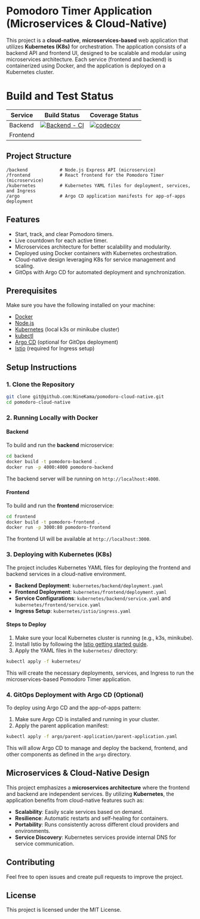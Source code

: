 # Pomodoro Timer Application (Microservices & Cloud-Native)

This project is a **cloud-native**, **microservices-based** web application that utilizes **Kubernetes (K8s)** for orchestration. The application consists of a backend API and frontend UI, designed to be scalable and modular using microservices architecture. Each service (frontend and backend) is containerized using Docker, and the application is deployed on a Kubernetes cluster.

# Build and Test Status

| Service   | Build Status                                                                                                                                 | Coverage Status                                                                                                                                    |
|-----------|----------------------------------------------------------------------------------------------------------------------------------------------|----------------------------------------------------------------------------------------------------------------------------------------------------|
| Backend   | [![Backend - CI](https://github.com/NineKama/pomodoro-cloud-native/actions/workflows/ci-test.yaml/badge.svg)](https://github.com/NineKama/pomodoro-cloud-native/actions/workflows/ci-test.yaml)                                         | [![codecov](https://codecov.io/gh/NineKama/pomodoro-cloud-native/graph/badge.svg?token=HRHADVP83X)](https://codecov.io/gh/NineKama/pomodoro-cloud-native) |
| Frontend  |                                   |  |


## Project Structure

```
/backend            # Node.js Express API (microservice)
/frontend           # React frontend for the Pomodoro Timer (microservice)
/kubernetes         # Kubernetes YAML files for deployment, services, and Ingress
/argo               # Argo CD application manifests for app-of-apps deployment
```

## Features

- Start, track, and clear Pomodoro timers.
- Live countdown for each active timer.
- Microservices architecture for better scalability and modularity.
- Deployed using Docker containers with Kubernetes orchestration.
- Cloud-native design leveraging K8s for service management and scaling.
- GitOps with Argo CD for automated deployment and synchronization.

## Prerequisites

Make sure you have the following installed on your machine:
- [Docker](https://www.docker.com/get-started)
- [Node.js](https://nodejs.org/)
- [Kubernetes](https://kubernetes.io/) (local k3s or minikube cluster)
- [kubectl](https://kubernetes.io/docs/tasks/tools/)
- [Argo CD](https://argo-cd.readthedocs.io/en/stable/getting_started/) (optional for GitOps deployment)
- [Istio](https://istio.io/latest/docs/setup/getting-started/) (required for Ingress setup)

## Setup Instructions

### 1. Clone the Repository

```bash
git clone git@github.com:NineKama/pomodoro-cloud-native.git
cd pomodoro-cloud-native
```

### 2. Running Locally with Docker

#### **Backend**

To build and run the **backend** microservice:
```bash
cd backend
docker build -t pomodoro-backend .
docker run -p 4000:4000 pomodoro-backend
```
The backend server will be running on `http://localhost:4000`.

#### **Frontend**

To build and run the **frontend** microservice:
```bash
cd frontend
docker build -t pomodoro-frontend .
docker run -p 3000:80 pomodoro-frontend
```
The frontend UI will be available at `http://localhost:3000`.

### 3. Deploying with Kubernetes (K8s)

The project includes Kubernetes YAML files for deploying the frontend and backend services in a cloud-native environment.

- **Backend Deployment**: `kubernetes/backend/deployment.yaml`
- **Frontend Deployment**: `kubernetes/frontend/deployment.yaml`
- **Service Configurations**: `kubernetes/backend/service.yaml` and `kubernetes/frontend/service.yaml`
- **Ingress Setup**: `kubernetes/istio/ingress.yaml`

#### Steps to Deploy

1. Make sure your local Kubernetes cluster is running (e.g., k3s, minikube).
2. Install Istio by following the [Istio getting started guide](https://istio.io/latest/docs/setup/getting-started/).
3. Apply the YAML files in the `kubernetes/` directory:

```bash
kubectl apply -f kubernetes/
```

This will create the necessary deployments, services, and Ingress to run the microservices-based Pomodoro Timer application.

### 4. GitOps Deployment with Argo CD (Optional)

To deploy using Argo CD and the app-of-apps pattern:

1. Make sure Argo CD is installed and running in your cluster.
2. Apply the parent application manifest:

```bash
kubectl apply -f argo/parent-application/parent-application.yaml
```

This will allow Argo CD to manage and deploy the backend, frontend, and other components as defined in the `argo` directory.

## Microservices & Cloud-Native Design

This project emphasizes a **microservices architecture** where the frontend and backend are independent services. By utilizing **Kubernetes**, the application benefits from cloud-native features such as:

- **Scalability**: Easily scale services based on demand.
- **Resilience**: Automatic restarts and self-healing for containers.
- **Portability**: Runs consistently across different cloud providers and environments.
- **Service Discovery**: Kubernetes services provide internal DNS for service communication.

## Contributing

Feel free to open issues and create pull requests to improve the project.

## License

This project is licensed under the MIT License.